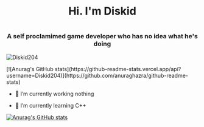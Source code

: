 <h1 align ="center"> Hi. I'm Diskid<h1>
<h3 align="center">  A self proclamimed game developer who has no idea what he's doing </h3>
 <p><img  src="https://github-readme-stats.vercel.app/api/?username=Diskid204&theme=dracula&hide_border=true&hide_title=true&count_private=true" alt="Diskid204" /></p>
[![Anurag's GitHub stats](https://github-readme-stats.vercel.app/api?username=Diskid204)](https://github.com/anuraghazra/github-readme-stats)
  
- 🔭 I’m currently working nothing
  
- 🌱 I’m currently learning C++
  
[![Anurag's GitHub stats](https://github-readme-stats.vercel.app/apidiskid204=anuraghazra)](https://github.com/anuraghazra/github-readme-stats)


<!--
**Diskid204/Diskid204** is a ✨ _special_ ✨ repository because its `README.md` (this file) appears on your GitHub profile.

Here are some ideas to get you started:

- 🔭 I’m currently working on ...
- 🌱 I’m currently learning ...
- 👯 I’m looking to collaborate on ...
- 🤔 I’m looking for help with ...
- 💬 Ask me about ...
- 📫 How to reach me: ...
- 😄 Pronouns: ...
- ⚡ Fun fact: ...
-->
